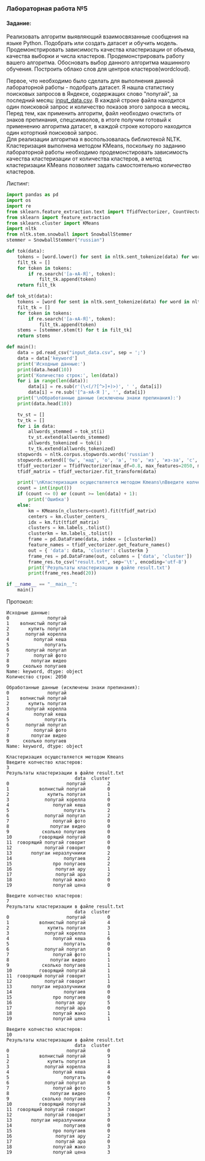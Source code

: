 ### Лабораторная работа №5   
#### Задание:   
Реализовать алгоритм выявляющий взаимосвязанные сообщения на языке Python. Подобрать или создать датасет и обучить модель. Продемонстрировать зависимость качества кластеризации от объема, качества выборки и числа кластеров. Продемонстрировать работу вашего алгоритма. Обосновать выбор данного алгоритма машинного обучения. Построить облако слов для центров кластеров(wordcloud).
   
Первое, что необходимо было сделать для выполнения данной лабораторной работы - подобрать датасет. Я нашла статистику поисковых запросов в Яндексе, содержащих слово "попугай", за последний месяц: [input_data.csv](https://github.com/marysom/python/blob/master/ai/lw5/input_data.csv). В каждой строке файла находится один поисковой запрос и количество показов этого запроса в месяц. Перед тем, как применить алгоритм, файл необходмо очистить от знаков препинания, спецсимволов, в итоге получим готовый к применению алгоритма датасет, в каждой строке которого находится  один которткий поисковой запрос.      
Для реализации алгоритма я воспользовалась библиотекой NLTK.    
Кластеризация выполнена методом KMeans, поскольку по заданию лабораторной работы необходимо продемонстировать зависимость качества кластеризации от количества кластеров, а метод кластеризации KMeans позволяет задать самостоятельно количество кластеров.


Листинг:   
``` python
import pandas as pd
import os
import re
from sklearn.feature_extraction.text import TfidfVectorizer, CountVectorizer
from sklearn import feature_extraction
from sklearn.cluster import KMeans
import nltk
from nltk.stem.snowball import SnowballStemmer
stemmer = SnowballStemmer("russian")

def tok(data):
    tokens = [word.lower() for sent in nltk.sent_tokenize(data) for word in nltk.word_tokenize(sent)]
    filt_tk = []
    for token in tokens:
        if re.search('[а-яА-Я]', token):
            filt_tk.append(token)
    return filt_tk

def tok_st(data):
    tokens = [word for sent in nltk.sent_tokenize(data) for word in nltk.word_tokenize(sent)]
    filt_tk = []
    for token in tokens:
        if re.search('[а-яА-Я]', token):
            filt_tk.append(token)
    stems = [stemmer.stem(t) for t in filt_tk]
    return stems

def main():
    data = pd.read_csv("input_data.csv", sep = ';')
    data = data['keyword']
    print('Исходные данные:')
    print(data.head(10))
    print('Количество строк:', len(data))
    for i in range(len(data)):
        data[i] = re.sub(r'(\<(/?[^>]+)>)', ' ', data[i])
        data[i] = re.sub('[^а-яА-Я ]', '', data[i])
    print('\nОбработанные данные (исключены знаки препинания):')    
    print(data.head(10))   

    tv_st = []
    tv_tk = []
    for i in data:
        allwords_stemmed = tok_st(i)
        tv_st.extend(allwords_stemmed)
        allwords_tokenized = tok(i)
        tv_tk.extend(allwords_tokenized)
    stopwords = nltk.corpus.stopwords.words('russian')
    stopwords.extend(['бы', 'над', 'о', 'а', 'то', 'из', 'из-за', 'с', 'за', 'для', 'что', 'это', 'так', 'вот', 'быть', 'как', 'в', 'к', 'на'])
    tfidf_vectorizer = TfidfVectorizer(max_df=0.8, max_features=2050, min_df=0.01, stop_words=stopwords, use_idf=True, tokenizer=tok_st, ngram_range=(1,2))
    tfidf_matrix = tfidf_vectorizer.fit_transform(data)

    print('\nКластеризация осуществляется методом Kmeans\nВведите колчество кластеров:')
    count = int(input())
    if (count <= 0) or (count >= len(data) + 1):
        print('Ошибка')
    else:
        km = KMeans(n_clusters=count).fit(tfidf_matrix)
        centers = km.cluster_centers_
        idx = km.fit(tfidf_matrix)
        clusters = km.labels_.tolist()
        clusterkm = km.labels_.tolist()
        frame = pd.DataFrame(data, index = [clusterkm])
        feature_names = tfidf_vectorizer.get_feature_names()
        out = { 'data': data, 'cluster': clusterkm }
        frame_res = pd.DataFrame(out, columns = ['data', 'cluster'])
        frame_res.to_csv("result.txt", sep='\t', encoding='utf-8')
        print('Результаты кластеризации в файле result.txt')
        print(frame_res.head(20))

if __name__ == "__main__":
    main()
```

Протокол:   
```
Исходные данные:
0              попугай
1    волнистый попугай
2       купить попугая
3      попугай корелла
4         попугай кеша
5             попугать
6      попугай попугал
7         попугай фото
8        попугаи видео
9     сколько попугаев
Name: keyword, dtype: object
Количество строк: 2050

Обработанные данные (исключены знаки препинания):
0              попугай
1    волнистый попугай
2       купить попугая
3      попугай корелла
4         попугай кеша
5             попугать
6      попугай попугал
7         попугай фото
8        попугаи видео
9     сколько попугаев
Name: keyword, dtype: object

Кластеризация осуществляется методом Kmeans
Введите колчество кластеров:
3
Результаты кластеризации в файле result.txt
                         data  cluster
0                     попугай        2
1           волнистый попугай        0
2              купить попугая        1
3             попугай корелла        0
4                попугай кеша        0
5                    попугать        2
6             попугай попугал        2
7                попугай фото        0
8               попугаи видео        0
9            сколько попугаев        0
10          говорящий попугай        0
11  говорящий попугай говорит        0
12            попугай говорит        0
13       попугаи неразлучники        2
14                   попугаев        2
15               про попугаев        2
16                попугая ару        1
17                попугай ара        2
18               попугай жако        0
19               попугай цена        0
```

```
Введите колчество кластеров:
7
Результаты кластеризации в файле result.txt
                         data  cluster
0                     попугай        0
1           волнистый попугай        4
2              купить попугая        3
3             попугай корелла        1
4                попугай кеша        6
5                    попугать        0
6             попугай попугал        0
7                попугай фото        1
8               попугаи видео        1
9            сколько попугаев        1
10          говорящий попугай        1
11  говорящий попугай говорит        1
12            попугай говорит        1
13       попугаи неразлучники        0
14                   попугаев        0
15               про попугаев        0
16                попугая ару        5
17                попугай ара        0
18               попугай жако        1
19               попугай цена        1
```


```
Введите колчество кластеров:
10
Результаты кластеризации в файле result.txt
                         data  cluster
0                     попугай        0
1           волнистый попугай        9
2              купить попугая        1
3             попугай корелла        8
4                попугай кеша        4
5                    попугать        0
6             попугай попугал        0
7                попугай фото        5
8               попугаи видео        6
9            сколько попугаев        7
10          говорящий попугай        3
11  говорящий попугай говорит        3
12            попугай говорит        3
13       попугаи неразлучники        0
14                   попугаев        0
15               про попугаев        0
16                попугая ару        2
17                попугай ара        0
18               попугай жако        3
19               попугай цена        3
```
